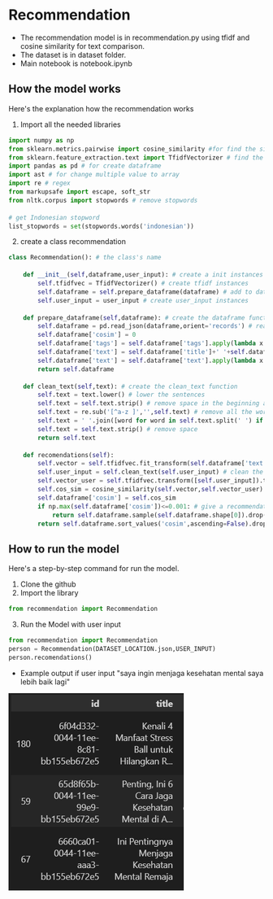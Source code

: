 # Recommendation
* The recommendation model is in recommendation.py using tfidf and cosine similarity for text comparison.
* The dataset is in dataset folder.
* Main notebook is notebook.ipynb

## How the model works
Here's the explanation how the recommendation works
1. Import all the needed libraries
```python
import numpy as np
from sklearn.metrics.pairwise import cosine_similarity #for find the similarity text
from sklearn.feature_extraction.text import TfidfVectorizer # find the best word in all the documents
import pandas as pd # for create dataframe
import ast # for change multiple value to array
import re # regex
from markupsafe import escape, soft_str
from nltk.corpus import stopwords # remove stopwords

# get Indonesian stopword 
list_stopwords = set(stopwords.words('indonesian'))
```
2. create a class recommendation
```python
class Recommendation(): # the class's name
  
    def __init__(self,dataframe,user_input): # create a init instances
        self.tfidfvec = TfidfVectorizer() # create tfidf instances
        self.dataframe = self.prepare_dataframe(dataframe) # add to dataframe
        self.user_input = user_input # create user_input instances
      
    def prepare_dataframe(self,dataframe): # create the dataframe function
        self.dataframe = pd.read_json(dataframe,orient='records') # read the dataframe from json
        self.dataframe['cosim'] = 0
        self.dataframe['tags'] = self.dataframe['tags'].apply(lambda x: ' '.join(ast.literal_eval(x)))
        self.dataframe['text'] = self.dataframe['title']+' '+self.dataframe['summary']+' '+self.dataframe['content'] + ' ' + self.dataframe['tags'] # merge all the text
        self.dataframe['text'] = self.dataframe['text'].apply(lambda x: self.clean_text(x)) #clean the text using clean_text function
        return self.dataframe
    
    def clean_text(self,text): # create the clean_text function
        self.text = text.lower() # lower the sentences
        self.text = self.text.strip() # remove space in the beginning and the end of sentences
        self.text = re.sub('[^a-z ]','',self.text) # remove all the word except alphabet 
        self.text = ' '.join([word for word in self.text.split(' ') if not word in list_stopwords]) # remove the stopwords
        self.text = self.text.strip() # remove space
        return self.text
    
    def recomendations(self):
        self.vector = self.tfidfvec.fit_transform(self.dataframe['text']).toarray() # create vector instances from dataframe.text
        self.user_input = self.clean_text(self.user_input) # clean the user input text
        self.vector_user = self.tfidfvec.transform([self.user_input]).toarray() # create instances for vector
        self.cos_sim = cosine_similarity(self.vector,self.vector_user) # check for the similarity of the text for each documents
        self.dataframe['cosim'] = self.cos_sim
        if np.max(self.dataframe['cosim'])<=0.001: # give a recommendation based on the similarity
            return self.dataframe.sample(self.dataframe.shape[0]).drop(['text','cosim'],axis=1)
        return self.dataframe.sort_values('cosim',ascending=False).drop(['text','cosim'],axis=1)
``` 


## How to run the model
Here's a step-by-step command for run the model.
1. Clone the github
2. Import the library
```python
from recommendation import Recommendation
```
3. Run the Model with user input
```python
from recommendation import Recommendation
person = Recommendation(DATASET_LOCATION.json,USER_INPUT)
person.recomendations()
```

* Example output if user input "saya ingin menjaga kesehatan mental saya lebih baik lagi"

![images](sample_recommendation.png)
